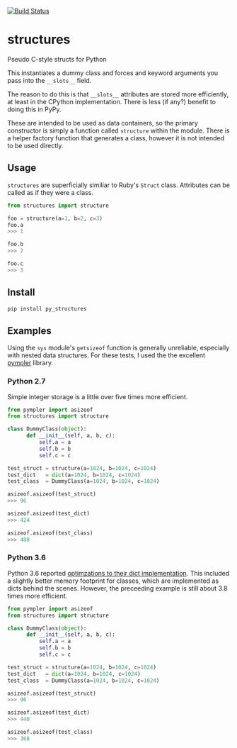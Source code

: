 [![Build Status](https://travis-ci.org/bholten/structures.svg?branch=master)](https://travis-ci.org/bholten/structures)

# structures
Pseudo C-style structs for Python

This instantiates a dummy class and forces and keyword arguments you
pass into the `__slots__` field.

The reason to do this is that `__slots__` attributes are stored more
efficiently, at least in the CPython implementation. There is less (if
any?) benefit to doing this in PyPy.

These are intended to be used as data containers, so the primary
constructor is simply a function called `structure` within the
module. There is a helper factory function that generates a class,
however it is not intended to be used directly.

## Usage
`structures` are superficially similiar to Ruby's `Struct` class.
Attributes can be called as if they were a class.

```python
from structures import structure

foo = structure(a=1, b=2, c=3)
foo.a
>>> 1

foo.b
>>> 2

foo.c
>>> 3
```

## Install
```bash
pip install py_structures
```

## Examples
Using the `sys` module's `getsizeof` function is generally unreliable,
especially with nested data structures. For these tests, I used the
the excellent [pympler](https://pythonhosted.org/Pympler/) library.

### Python 2.7
Simple integer storage is a little over five times more efficient.

```python
from pympler import asizeof
from structures import structure

class DummyClass(object):
      def __init__(self, a, b, c):
          self.a = a
          self.b = b
          self.c = c

test_struct = structure(a=1024, b=1024, c=1024)
test_dict   = dict(a=1024, b=1024, c=1024)
test_class  = DummyClass(a=1024, b=1024, c=1024)

asizeof.asizeof(test_struct)
>>> 96

asizeof.asizeof(test_dict)
>>> 424

asizeof.asizeof(test_class)
>>> 488
```

### Python 3.6
Python 3.6 reported [optimzations to their dict
implementation](https://docs.python.org/3/whatsnew/3.6.html). This
included a slightly better memory footprint for classes, which are
implemented as dicts behind the scenes. However, the preceeding
example is still about 3.8 times more efficient.

```python
from pympler import asizeof
from structures import structure

class DummyClass(object):
      def __init__(self, a, b, c):
          self.a = a
          self.b = b
          self.c = c

test_struct = structure(a=1024, b=1024, c=1024)
test_dict   = dict(a=1024, b=1024, c=1024)
test_class  = DummyClass(a=1024, b=1024, c=1024)

asizeof.asizeof(test_struct)
>>> 96

asizeof.asizeof(test_dict)
>>> 440

asizeof.asizeof(test_class)
>>> 368
```
